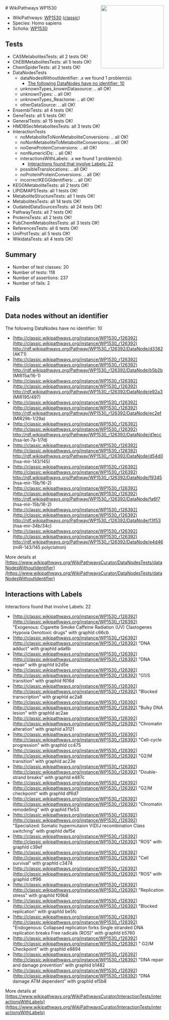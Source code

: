 <img style="float: right; width: 200px" src="https://upload.wikimedia.org/wikipedia/commons/thumb/8/83/Wplogo_with_text_500.png/640px-Wplogo_with_text_500.png" />
# WikiPathways WP1530

* WikiPathways: [WP1530](https://wikipathways.org/pathways/WP1530) ([classic](https://classic.wikipathways.org/instance/WP1530))
* Species: Homo sapiens
* Scholia: [WP1530](https://scholia.toolforge.org/wikipathways/WP1530)
## Tests
* CASMetabolitesTests: all 2 tests OK!
* ChEBIMetabolitesTests: all 5 tests OK!
* ChemSpiderTests: all 2 tests OK!
* DataNodesTests
    * dataNodesWithoutIdentifier: .x we found 1 problem(s):
        * [The following DataNodes have no identifier: 10](#8792c490)
    * unknownTypes_knownDatasource: .. all OK!
    * unknownTypes: .. all OK!
    * unknownTypes_Reactome: .. all OK!
    * otherDataSource: .. all OK!
* EnsemblTests: all 4 tests OK!
* GeneTests: all 5 tests OK!
* GeneralTests: all 15 tests OK!
* HMDBSecMetabolitesTests: all 3 tests OK!
* InteractionTests
    * noMetaboliteToNonMetaboliteConversions: .. all OK!
    * noNonMetaboliteToMetaboliteConversions: .. all OK!
    * noGeneProteinConversions: .. all OK!
    * nonNumericIDs: .. all OK!
    * interactionsWithLabels: .x we found 1 problem(s):
        * [Interactions found that involve Labels: 22](#fe97a8d9)
    * possibleTranslocations: .. all OK!
    * noProteinProteinConversions: .. all OK!
    * incorrectKEGGIdentifiers: .. all OK!
* KEGGMetaboliteTests: all 2 tests OK!
* LIPIDMAPSTests: all 1 tests OK!
* MetaboliteStructureTests: all 1 tests OK!
* MetabolitesTests: all 14 tests OK!
* OudatedDataSourcesTests: all 24 tests OK!
* PathwayTests: all 7 tests OK!
* ProteinsTests: all 2 tests OK!
* PubChemMetabolitesTests: all 3 tests OK!
* ReferencesTests: all 6 tests OK!
* UniProtTests: all 5 tests OK!
* WikidataTests: all 4 tests OK!


## Summary

* Number of test classes: 20
* Number of tests: 118
* Number of assertions: 237
* Number of fails: 2

## Fails

<a name="8792c490" />

## Data nodes without an identifier

The following DataNodes have no identifier: 10

* [http://classic.wikipathways.org/instance/WP1530_r126392](http://classic.wikipathways.org/instance/WP1530_r126392) http://rdf.wikipathways.org/Pathway/WP1530_r126392/DataNode/d3382 (AKT1)
* [http://classic.wikipathways.org/instance/WP1530_r126392](http://classic.wikipathways.org/instance/WP1530_r126392) http://rdf.wikipathways.org/Pathway/WP1530_r126392/DataNode/b5b2b (MIR15a/16-1)
* [http://classic.wikipathways.org/instance/WP1530_r126392](http://classic.wikipathways.org/instance/WP1530_r126392) http://rdf.wikipathways.org/Pathway/WP1530_r126392/DataNode/e92a3 (MIR195/497)
* [http://classic.wikipathways.org/instance/WP1530_r126392](http://classic.wikipathways.org/instance/WP1530_r126392) http://rdf.wikipathways.org/Pathway/WP1530_r126392/DataNode/ec2ef (MIR29b-1/29a)
* [http://classic.wikipathways.org/instance/WP1530_r126392](http://classic.wikipathways.org/instance/WP1530_r126392) http://rdf.wikipathways.org/Pathway/WP1530_r126392/DataNode/d1ecc (hsa-let-7a-1/7d)
* [http://classic.wikipathways.org/instance/WP1530_r126392](http://classic.wikipathways.org/instance/WP1530_r126392) http://rdf.wikipathways.org/Pathway/WP1530_r126392/DataNode/d54d0 (hsa-mir-143/145)
* [http://classic.wikipathways.org/instance/WP1530_r126392](http://classic.wikipathways.org/instance/WP1530_r126392) http://rdf.wikipathways.org/Pathway/WP1530_r126392/DataNode/f9345 (hsa-mir-15b/16-2)
* [http://classic.wikipathways.org/instance/WP1530_r126392](http://classic.wikipathways.org/instance/WP1530_r126392) http://rdf.wikipathways.org/Pathway/WP1530_r126392/DataNode/fa6f7 (hsa-mir-15b/16-2)
* [http://classic.wikipathways.org/instance/WP1530_r126392](http://classic.wikipathways.org/instance/WP1530_r126392) http://rdf.wikipathways.org/Pathway/WP1530_r126392/DataNode/f3f53 (hsa-mir-34b/34c)
* [http://classic.wikipathways.org/instance/WP1530_r126392](http://classic.wikipathways.org/instance/WP1530_r126392) http://rdf.wikipathways.org/Pathway/WP1530_r126392/DataNode/e4d46 (miR-143/145 polycistron)


More details at [https://www.wikipathways.org/WikiPathwaysCurator/DataNodesTests/dataNodesWithoutIdentifier](https://www.wikipathways.org/WikiPathwaysCurator/DataNodesTests/dataNodesWithoutIdentifier)

<a name="fe97a8d9" />

## Interactions with Labels

Interactions found that involve Labels: 22

* [http://classic.wikipathways.org/instance/WP1530_r126392](http://classic.wikipathways.org/instance/WP1530_r126392) "Exogenous: Cigarette Smoke Caffeine Radiation (UV) Clastogenes Hypoxia Genotoxic drugs" with graphId c66cb
* [http://classic.wikipathways.org/instance/WP1530_r126392](http://classic.wikipathways.org/instance/WP1530_r126392) "DNA adduct" with graphId ada6b
* [http://classic.wikipathways.org/instance/WP1530_r126392](http://classic.wikipathways.org/instance/WP1530_r126392) "DNA repair" with graphId b2d5e
* [http://classic.wikipathways.org/instance/WP1530_r126392](http://classic.wikipathways.org/instance/WP1530_r126392) "G1/S transition" with graphId f616d
* [http://classic.wikipathways.org/instance/WP1530_r126392](http://classic.wikipathways.org/instance/WP1530_r126392) "Blocked transcription" with graphId ac2a8
* [http://classic.wikipathways.org/instance/WP1530_r126392](http://classic.wikipathways.org/instance/WP1530_r126392) "Bulky DNA lesion" with graphId ac2ae
* [http://classic.wikipathways.org/instance/WP1530_r126392](http://classic.wikipathways.org/instance/WP1530_r126392) "Chromatin alteration" with graphId a3121
* [http://classic.wikipathways.org/instance/WP1530_r126392](http://classic.wikipathways.org/instance/WP1530_r126392) "Cell-cycle progression" with graphId cc475
* [http://classic.wikipathways.org/instance/WP1530_r126392](http://classic.wikipathways.org/instance/WP1530_r126392) "G2/M transition" with graphId ac23e
* [http://classic.wikipathways.org/instance/WP1530_r126392](http://classic.wikipathways.org/instance/WP1530_r126392) "Double-strand breaks" with graphId e487c
* [http://classic.wikipathways.org/instance/WP1530_r126392](http://classic.wikipathways.org/instance/WP1530_r126392) "G2/M checkpoint" with graphId df6d7
* [http://classic.wikipathways.org/instance/WP1530_r126392](http://classic.wikipathways.org/instance/WP1530_r126392) "Chromatin remodelling" with graphId f1e53
* [http://classic.wikipathways.org/instance/WP1530_r126392](http://classic.wikipathways.org/instance/WP1530_r126392) "Specialized: Somatic hypermutaion V(D)J recombination Class switching" with graphId def5e
* [http://classic.wikipathways.org/instance/WP1530_r126392](http://classic.wikipathways.org/instance/WP1530_r126392) "ROS" with graphId c39ef
* [http://classic.wikipathways.org/instance/WP1530_r126392](http://classic.wikipathways.org/instance/WP1530_r126392) "Cell survival" with graphId c3474
* [http://classic.wikipathways.org/instance/WP1530_r126392](http://classic.wikipathways.org/instance/WP1530_r126392) "ROS" with graphId cff96
* [http://classic.wikipathways.org/instance/WP1530_r126392](http://classic.wikipathways.org/instance/WP1530_r126392) "Replication stress" with graphId f09b8
* [http://classic.wikipathways.org/instance/WP1530_r126392](http://classic.wikipathways.org/instance/WP1530_r126392) "Blocked replication" with graphId be5fc
* [http://classic.wikipathways.org/instance/WP1530_r126392](http://classic.wikipathways.org/instance/WP1530_r126392) "Endogenous: Collapsed replication forks Single stranded DNA replication breaks Free radicals (ROS)" with graphId b5760
* [http://classic.wikipathways.org/instance/WP1530_r126392](http://classic.wikipathways.org/instance/WP1530_r126392) " G2/M Checkpoint" with graphId e8894
* [http://classic.wikipathways.org/instance/WP1530_r126392](http://classic.wikipathways.org/instance/WP1530_r126392) "DNA repair and  damage prevention" with graphId b1482
* [http://classic.wikipathways.org/instance/WP1530_r126392](http://classic.wikipathways.org/instance/WP1530_r126392) "DNA damage ATM dependent" with graphId ef5b8


More details at [https://www.wikipathways.org/WikiPathwaysCurator/InteractionTests/interactionsWithLabels](https://www.wikipathways.org/WikiPathwaysCurator/InteractionTests/interactionsWithLabels)

